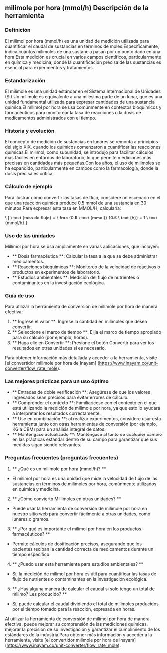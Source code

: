 ## milimole por hora (mmol/h) Descripción de la herramienta

### Definición
El milimol por hora (mmol/h) es una unidad de medición utilizada para cuantificar el caudal de sustancias en términos de moles.Específicamente, indica cuántos milimoles de una sustancia pasan por un punto dado en una hora.Esta medición es crucial en varios campos científicos, particularmente en química y medicina, donde la cuantificación precisa de las sustancias es esencial para experimentos y tratamientos.

### Estandarización
El milimole es una unidad estándar en el Sistema Internacional de Unidades (SI).Un milimole es equivalente a una milésima parte de un lunar, que es una unidad fundamental utilizada para expresar cantidades de una sustancia química.El milimol por hora se usa comúnmente en contextos bioquímicos y farmacéuticos para monitorear la tasa de reacciones o la dosis de medicamentos administrados con el tiempo.

### Historia y evolución
El concepto de medición de sustancias en lunares se remonta a principios del siglo XIX, cuando los químicos comenzaron a cuantificar las reacciones químicas.El milimol, como subunidad, se introdujo para facilitar cálculos más fáciles en entornos de laboratorio, lo que permite mediciones más precisas en cantidades más pequeñas.Con los años, el uso de milimoles se ha expandido, particularmente en campos como la farmacología, donde la dosis precisa es crítica.

### Cálculo de ejemplo
Para ilustrar cómo convertir las tasas de flujo, considere un escenario en el que una reacción química produce 0.5 mmol de una sustancia en 30 minutos.Para expresar esta tasa en MMOL/H, calcularía:

\ [
\ text {tasa de flujo} = \ frac {0.5 \ text {mmol}} {0.5 \ text {h}} = 1 \ text {mmol/h}
\]

### Uso de las unidades
Millimol por hora se usa ampliamente en varias aplicaciones, que incluyen:
- ** Dosis farmacéutica **: Calcular la tasa a la que se debe administrar medicamentos.
- ** Reacciones bioquímicas **: Monitoreo de la velocidad de reactivos o productos en experimentos de laboratorio.
- ** Estudios ambientales **: Medición del flujo de nutrientes o contaminantes en la investigación ecológica.

### Guía de uso
Para utilizar la herramienta de conversión de milimole por hora de manera efectiva:
1. ** Ingrese el valor **: Ingrese la cantidad en milimoles que desea convertir.
2. ** Seleccione el marco de tiempo **: Elija el marco de tiempo apropiado para su cálculo (por ejemplo, horas).
3. ** Haga clic en Convertir **: Presione el botón Convertir para ver los resultados en otras unidades si es necesario.

Para obtener información más detallada y acceder a la herramienta, visite [el convertidor milimole por hora de Inayam] (https://www.inayam.co/unit-converter/flow_rate_mole).

### Las mejores prácticas para un uso óptimo
- ** Entradas de doble verificación **: Asegúrese de que los valores ingresados ​​sean precisos para evitar errores de cálculo.
- ** Comprender el contexto **: Familiarícese con el contexto en el que está utilizando la medición de milimole por hora, ya que esto lo ayudará a interpretar los resultados correctamente.
- ** Use en combinación **: al realizar experimentos, considere usar esta herramienta junto con otras herramientas de conversión (por ejemplo, KG a CBM) para un análisis integral de datos.
- ** Manténgase actualizado **: Manténgase al tanto de cualquier cambio en las prácticas estándar dentro de su campo para garantizar que sus medidas sigan siendo relevantes.

### Preguntas frecuentes (preguntas frecuentes)

1. ** ¿Qué es un milimole por hora (mmol/h)? **
- El milimol por hora es una unidad que mide la velocidad de flujo de las sustancias en términos de milimoles por hora, comúnmente utilizados en química y medicina.

2. ** ¿Cómo convierto Millimoles en otras unidades? **
- Puede usar la herramienta de conversión de milimole por hora en nuestro sitio web para convertir fácilmente a otras unidades, como lunares o gramos.

3. ** ¿Por qué es importante el milimol por hora en los productos farmacéuticos? **
- Permite cálculos de dosificación precisos, asegurando que los pacientes reciban la cantidad correcta de medicamentos durante un tiempo específico.

4. ** ¿Puedo usar esta herramienta para estudios ambientales? **
- Sí, la medición de milimol por hora es útil para cuantificar las tasas de flujo de nutrientes o contaminantes en la investigación ecológica.

5. ** ¿Hay alguna manera de calcular el caudal si solo tengo un total de milimo? Les producido? **
- Sí, puede calcular el caudal dividiendo el total de milimoles producidos por el tiempo tomado para la reacción, expresada en horas.

Al utilizar la herramienta de conversión de milimol por hora de manera efectiva, puede mejorar su comprensión de las mediciones químicas, mejorar la precisión de su investigación y garantizar el cumplimiento de los estándares de la industria.Para obtener más información y acceder a la herramienta, visite [el convertidor milimole por hora de Inayam] (https://www.inayam.co/unit-converter/flow_rate_mole).